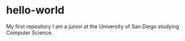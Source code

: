 # hello-world
My first repository
I am a junior at the University of San Diego studying Computer Science. 
